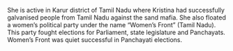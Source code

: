 She is active in Karur district of Tamil Nadu where Kristina had successfully galvanised people from Tamil Nadu against the sand mafia. She also floated a women’s political party under the name “Women’s Front” (Tamil Nadu). This party fought elections for Parliament, state legislature and Panchayats. Women’s Front was quiet successful in Panchayati elections.